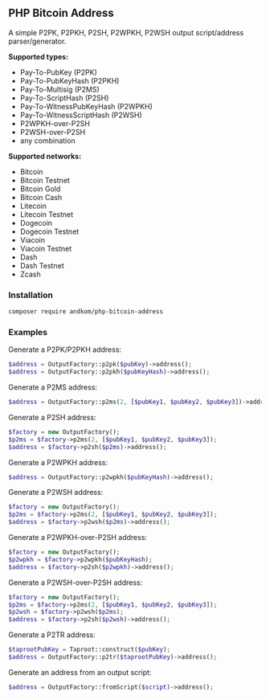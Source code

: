 ## PHP Bitcoin Address

A simple P2PK, P2PKH, P2SH, P2WPKH, P2WSH output script/address parser/generator.

**Supported types:**

- Pay-To-PubKey (P2PK)
- Pay-To-PubKeyHash (P2PKH)
- Pay-To-Multisig (P2MS)
- Pay-To-ScriptHash (P2SH)
- Pay-To-WitnessPubKeyHash (P2WPKH)
- Pay-To-WitnessScriptHash (P2WSH)
- P2WPKH-over-P2SH
- P2WSH-over-P2SH
- any combination

**Supported networks:**

- Bitcoin
- Bitcoin Testnet
- Bitcoin Gold
- Bitcoin Cash
- Litecoin
- Litecoin Testnet
- Dogecoin
- Dogecoin Testnet
- Viacoin
- Viacoin Testnet
- Dash
- Dash Testnet
- Zcash

### Installation

```bash
composer require andkom/php-bitcoin-address
```

### Examples

Generate a P2PK/P2PKH address:

```php
$address = OutputFactory::p2pk($pubKey)->address(); 
$address = OutputFactory::p2pkh($pubKeyHash)->address(); 
```

Generate a P2MS address:

```php
$address = OutputFactory::p2ms(2, [$pubKey1, $pubKey2, $pubKey3])->address();
```

Generate a P2SH address:

```php
$factory = new OutputFactory();
$p2ms = $factory->p2ms(2, [$pubKey1, $pubKey2, $pubKey3]);
$address = $factory->p2sh($p2ms)->address();
```

Generate a P2WPKH address:

```php
$address = OutputFactory::p2wpkh($pubKeyHash)->address();
```

Generate a P2WSH address:

```php
$factory = new OutputFactory();
$p2ms = $factory->p2ms(2, [$pubKey1, $pubKey2, $pubKey3]);
$address = $factory->p2wsh($p2ms)->address();
```

Generate a P2WPKH-over-P2SH address:

```php
$factory = new OutputFactory();
$p2wpkh = $factory->p2wpkh($pubKeyHash);
$address = $factory->p2sh($p2wpkh)->address();
```

Generate a P2WSH-over-P2SH address:

```php
$factory = new OutputFactory();
$p2ms = $factory->p2ms(2, [$pubKey1, $pubKey2, $pubKey3]);
$p2wsh = $factory->p2wsh($p2ms);
$address = $factory->p2sh($p2wsh)->address();
```

Generate a P2TR address:

```php
$taprootPubKey = Taproot::construct($pubKey);
$address = OutputFactory::p2tr($taprootPubKey)->address();
```

Generate an address from an output script:

```php
$address = OutputFactory::fromScript($script)->address();
```